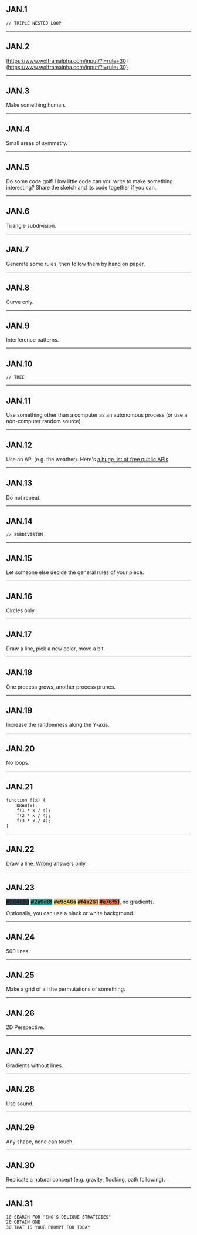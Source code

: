 ## JAN.1

```
// TRIPLE NESTED LOOP
```

---
## JAN.2

[https://www.wolframalpha.com/input/?i=rule+30](https://www.wolframalpha.com/input/?i=rule+30)

---
## JAN.3

Make something human.

---
## JAN.4

Small areas of symmetry.

---
## JAN.5

Do some code golf! How little code can you write to make something interesting? Share the sketch and its code together if you can.

---
## JAN.6

Triangle subdivision.

---
## JAN.7

Generate some rules, then follow them by hand on paper.

---
## JAN.8

Curve only.

---
## JAN.9

Interference patterns.

---
## JAN.10

```
// TREE
```

---
## JAN.11

Use something other than a computer as an autonomous process (or use a non-computer random source).

---
## JAN.12

Use an API (e.g. the weather). Here's [a huge list of free public APIs](https://github.com/public-apis/public-apis).

---
## JAN.13

Do not repeat.

---
## JAN.14

```
// SUBDIVISION
```

---
## JAN.15

Let someone else decide the general rules of your piece.

---
## JAN.16

Circles only

---
## JAN.17

Draw a line, pick a new color, move a bit.

---
## JAN.18

One process grows, another process prunes.

---
## JAN.19

Increase the randomness along the Y-axis.

---
## JAN.20

No loops.

---
## JAN.21

```
function f(x) { 
    DRAW(x); 
    f(1 * x / 4); 
    f(2 * x / 4); 
    f(3 * x / 4); 
}
```

---
## JAN.22

Draw a line. Wrong answers only.

---
## JAN.23

<b style="background-color: #264653">#264653</b>
<b style="background-color: #2a9d8f">#2a9d8f</b>
<b style="background-color: #e9c46a">#e9c46a</b>
<b style="background-color: #f4a261">#f4a261</b>
<b style="background-color: #e76f51">#e76f51</b>, no gradients. 

Optionally, you can use a black or white background.

---
## JAN.24

500 lines.

---
## JAN.25

Make a grid of all the permutations of something.

---
## JAN.26

2D Perspective.

---
## JAN.27

Gradients without lines.

---
## JAN.28

Use sound.

---
## JAN.29

Any shape, none can touch.

---
## JAN.30

Replicate a natural concept (e.g. gravity, flocking, path following).

---
## JAN.31

```
10 SEARCH FOR "ENO'S OBLIQUE STRATEGIES"
20 OBTAIN ONE
30 THAT IS YOUR PROMPT FOR TODAY
```
